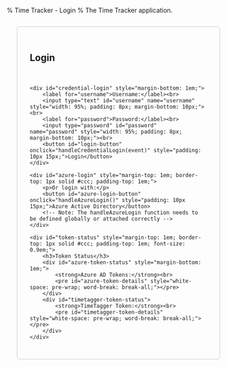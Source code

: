 % Time Tracker - Login
% The Time Tracker application.

<div id="login-form" style="padding: 2em; border: 1px solid #ccc; border-radius: 5px; max-width: 400px; margin: 2em auto;">
    <h2>Login</h2>
    <div id="login-status" style="color: red; margin-bottom: 15px; font-weight: bold; padding: 8px; border-radius: 4px;"></div>

    <div id="credential-login" style="margin-bottom: 1em;">
        <label for="username">Username:</label><br>
        <input type="text" id="username" name="username" style="width: 95%; padding: 8px; margin-bottom: 10px;"><br>
        <label for="password">Password:</label><br>
        <input type="password" id="password" name="password" style="width: 95%; padding: 8px; margin-bottom: 10px;"><br>
        <button id="login-button" onclick="handleCredentialLogin(event)" style="padding: 10px 15px;">Login</button>
    </div>

    <div id="azure-login" style="margin-top: 1em; border-top: 1px solid #ccc; padding-top: 1em;">
        <p>Or login with:</p>
        <button id="azure-login-button" onclick="handleAzureLogin()" style="padding: 10px 15px;">Azure Active Directory</button> 
        <!-- Note: The handleAzureLogin function needs to be defined globally or attached correctly -->
    </div>

    <div id="token-status" style="margin-top: 1em; border-top: 1px solid #ccc; padding-top: 1em; font-size: 0.9em;">
        <h3>Token Status</h3>
        <div id="azure-token-status" style="margin-bottom: 1em;">
            <strong>Azure AD Tokens:</strong><br>
            <pre id="azure-token-details" style="white-space: pre-wrap; word-break: break-all;"></pre>
        </div>
        <div id="timetagger-token-status">
            <strong>TimeTagger Token:</strong><br>
            <pre id="timetagger-token-details" style="white-space: pre-wrap; word-break: break-all;"></pre>
        </div>
    </div>
</div>

<script>
// Remove placeholder window variables - config will come from API
// window.AZURE_CLIENT_ID = '{{ timetagger_azure_client_id }}';
// window.AZURE_TENANT_ID = '{{ timetagger_azure_tenant_id }}';
// window.AZURE_REDIRECT_URI = '{{ timetagger_azure_redirect_uri }}';
// window.AZURE_CLIENT_SECRET = '{{ timetagger_azure_client_secret }}';

// Azure AD auth handler class definition - MOVED TO TOP
class AzureAuthHandler {
    constructor(config) {
        this.config = config;
    }
    
    async login() {
        try {
            // Validate configuration
            if (!this.config.clientId) {
                throw new Error('Azure AD client ID is not configured');
            }
            if (!this.config.tenantId) {
                throw new Error('Azure AD tenant ID is not configured');
            }
            
            // Store the original page URL
            const originalPage = document.referrer || '/timetagger/app/';
            localStorage.setItem("azure_original_page", originalPage);
            
            // Generate state for CSRF protection
            const state = window.crypto.randomUUID();
            localStorage.setItem("azure_auth_state", state);
            
            // Build authorization URL
            const authUrl = `${this.config.authority}/oauth2/v2.0/authorize`;
            const params = {
                client_id: this.config.clientId,
                response_type: "code",
                redirect_uri: this.config.redirectUri,
                response_mode: "query",
                scope: this.config.scope,
                state: state
            };
            
            // Redirect to Azure AD login
            window.location.href = authUrl + "?" + Object.entries(params)
                .map(([k, v]) => `${k}=${encodeURIComponent(v)}`)
                .join("&");
            
        } catch (error) {
            console.error("Azure AD login failed:", error);
            updateStatus('Azure AD login failed: ' + error.message, 'error');
            throw error;
        }
    }
    
    async handleCallback(code, state) {
        console.log("Processing authorization code with state validation");
        
        // Check if the state matches
        const storedState = localStorage.getItem('azure_auth_state');
        console.log("State validation:", {
            receivedState: state,
            storedState: storedState,
            matches: state === storedState,
            hasStoredState: !!storedState
        });
        
        if (!code || !state) {
            console.error("handleCallback called without code or state argument", {
                hasCode: !!code,
                hasState: !!state
            });
            this.updateStatus('Azure AD authentication failed - missing params', 'error');
            return;
        }
        
        if (state !== storedState) {
            console.error("State mismatch - possible CSRF attack", {
                receivedState: state,
                storedState: storedState
            });
            this.updateStatus('Azure AD authentication failed - state mismatch', 'error');
            return;
        }
        
        try {
            console.log("Preparing to exchange code for tokens", {
                redirectUri: this.config.redirectUri,
                clientId: this.config.clientId,
                hasClientSecret: !!this.config.clientSecret,
                scope: this.config.scope,
                authority: this.config.authority
            });
            
            const tokenData = {
                code: code,
                redirect_uri: this.config.redirectUri,
                client_id: this.config.clientId,
                client_secret: this.config.clientSecret,
                scope: this.config.scope,
                grant_type: 'authorization_code'
            };
            
            console.log("Token exchange request payload:", {
                ...tokenData,
                client_secret: '[REDACTED]'
            });
            
            try {
                console.log("Sending token exchange request to:", '/timetagger/api/v2/token_exchange');
                const response = await fetch('/timetagger/api/v2/token_exchange', {
                    method: 'POST',
                    headers: {
                        'content-type': 'application/json'
                    },
                    body: JSON.stringify(tokenData)
                });
                
                console.log("Token exchange response:", {
                    status: response.status,
                    statusText: response.statusText,
                    headers: Object.fromEntries(response.headers)
                });
                
                if (!response.ok) {
                    const errorText = await response.text();
                    console.error("Token exchange failed:", {
                        status: response.status,
                        statusText: response.statusText,
                        error: errorText
                    });
                    this.updateStatus('Azure AD authentication failed - token exchange error', 'error');
                    return;
                }
                
                const tokens = await response.json();
                console.log("Token exchange successful", {
                    hasAccessToken: !!tokens.access_token,
                    hasIdToken: !!tokens.id_token,
                    hasRefreshToken: !!tokens.refresh_token,
                    expiresIn: tokens.expires_in
                });
                
                // Process and store tokens
                await this.processTokens(tokens);
                
            } catch (error) {
                console.error('Error during token exchange:', error);
                this.updateStatus('Azure AD authentication failed - error during token exchange', 'error');
                throw error;
            }
        } catch (error) {
            console.error('Error during callback processing:', error);
            this.updateStatus('Azure AD authentication failed - error during token exchange', 'error');
            throw error;
        }
    }

    // Process and store tokens received from the token exchange
    async processTokens(tokens) {
        console.log('Processing tokens from token exchange');
        
        // Store the tokens
        if (tokens.access_token) {
            localStorage.setItem('azure_access_token', tokens.access_token);
            console.log('Access token stored');
        }
        
        if (tokens.id_token) {
            localStorage.setItem('azure_id_token', tokens.id_token);
            console.log('ID token stored');
            
            // Parse user info from ID token
            try {
                const idTokenParts = tokens.id_token.split('.');
                const base64Url = idTokenParts[1];
                const base64 = base64Url.replace(/-/g, '+').replace(/_/g, '/');
                const padded = base64 + '==='.slice(0, (4 - base64.length % 4) % 4);
                const payload = JSON.parse(atob(padded));
                
                // Update token status
                await validateTokens();
                
                // Use the username from the ID token for TimeTagger authentication
                if (payload.preferred_username || payload.email) {
                    const username = payload.preferred_username || payload.email;
                    console.log('Using username from ID token:', username);
                    
                    // Authenticate with TimeTagger using the username and access token
                    await this.authenticateWithTimeTagger(username, tokens.access_token);
                } else {
                    console.error('No username or email found in ID token');
                    this.updateStatus('No username found in ID token', 'error');
                }
            } catch (error) {
                console.error('Error parsing ID token:', error);
                this.updateStatus('Error parsing ID token', 'error');
            }
        }
        
        if (tokens.refresh_token) {
            localStorage.setItem('azure_refresh_token', tokens.refresh_token);
            console.log('Refresh token stored');
        }
        
        if (tokens.expires_in) {
            const expiresAt = Date.now() + (tokens.expires_in * 1000);
            localStorage.setItem('azure_token_expires_at', expiresAt.toString());
            console.log(`Token expiration set: ${new Date(expiresAt).toLocaleString()}`);
        }
        
        // Clean up state after successful authentication
        localStorage.removeItem('azure_auth_state');
    }

    // Authenticate with TimeTagger using username from Azure AD
    async authenticateWithTimeTagger(username, accessToken) {
        console.log(`Authenticating with TimeTagger as: ${username}`);
        
        try {
            // Base64 encode the auth info
            const authInfo = {
                method: 'azure',
                username: username,
                access_token: accessToken
            };
            
            const authInfoStr = JSON.stringify(authInfo);
            const authInfoBase64 = btoa(authInfoStr);
            
            console.log('Sending authentication request to TimeTagger');
            
            // Send authentication request
            const response = await fetch('/timetagger/api/v2/bootstrap_authentication', {
                method: 'POST',
                body: authInfoBase64
            });
            
            if (!response.ok) {
                const errorText = await response.text();
                console.error(`TimeTagger authentication failed: ${errorText}`);
                this.updateStatus('TimeTagger authentication failed', 'error');
                return;
            }
            
            const data = await response.json();
            
            if (data && data.token) {
                console.log('TimeTagger authentication successful, token received');
                
                // Store the token using tools.js
                if (typeof window.tools?.set_auth_info_from_token === 'function') {
                    window.tools.set_auth_info_from_token(data.token);
                    console.log('Token stored successfully');
                    
                    // Update status and redirect
                    this.updateStatus('Authentication successful, redirecting...', 'success');
                    
                    // Get the original page URL or default to the app page
                    const originalPage = localStorage.getItem('azure_original_page') || '/timetagger/app/';
                    console.log(`Will redirect to: ${originalPage}`);
                    
                    // Clean up the original page from storage
                    localStorage.removeItem('azure_original_page');
                    
                    // Short delay to ensure token is stored and status is shown
                    setTimeout(() => {
                        console.log('Redirecting to:', originalPage);
                        window.location.href = originalPage;
                    }, 1000);
                } else {
                    console.error('tools.set_auth_info_from_token not available');
                    this.updateStatus('Error storing authentication token', 'error');
                }
            } else {
                console.error('No token received from TimeTagger');
                this.updateStatus('No token received from TimeTagger', 'error');
            }
        } catch (error) {
            console.error('Error during TimeTagger authentication:', error);
            this.updateStatus('Error during TimeTagger authentication', 'error');
        }
    }

    // Update status message with type (success, error, info)
    updateStatus(message, type = 'info') {
        console.log(`Status update (${type}): ${message}`);
        
        // Update the status element
        const statusEl = document.getElementById('login-status');
        if (statusEl) {
            // Clear previous styling
            statusEl.style.backgroundColor = '';
            statusEl.style.border = '';
            statusEl.style.padding = '8px';
            statusEl.style.borderRadius = '4px';
            
            // Apply styling based on message type
            if (type === 'error') {
                statusEl.style.color = 'white';
                statusEl.style.backgroundColor = '#dc3545';
                statusEl.style.border = '1px solid #c82333';
            } else if (type === 'success') {
                statusEl.style.color = 'white';
                statusEl.style.backgroundColor = '#28a745';
                statusEl.style.border = '1px solid #218838';
            } else if (type === 'warning') {
                statusEl.style.color = '#212529';
                statusEl.style.backgroundColor = '#ffc107';
                statusEl.style.border = '1px solid #e0a800';
            } else {
                statusEl.style.color = 'black';
            }
            
            // Check for "Access denied" message and highlight it specially
            if (message.includes('Access denied')) {
                statusEl.style.color = 'white';
                statusEl.style.backgroundColor = '#dc3545';
                statusEl.style.border = '1px solid #c82333';
                statusEl.style.fontWeight = 'bold';
            }
            
            statusEl.textContent = message;
            statusEl.style.display = message ? 'block' : 'none';
        }
        
        // Update token status elements based on type
        if (type === 'error') {
            const errorEl = document.getElementById('error-message');
            if (errorEl) {
                errorEl.textContent = message;
                errorEl.style.display = 'block';
            }
        }
        
        // Validate tokens after status update
        validateTokens();
    }
}

// Single azureConfig declaration with empty initial values
const azureConfig = {
    clientId: '',
    tenantId: '',
    redirectUri: '', // Will be set from backend config
    
    get authority() {
        if (!this.tenantId) {
            console.warn('Azure AD tenant ID is not configured.');
            return '';
        }
        return `https://login.microsoftonline.com/${this.tenantId}`;
    },
    get scope() {
        if (!this.clientId) {
            console.warn('Azure AD client ID is not configured.');
            return 'openid profile email';
        }
        return `openid profile email ${this.clientId}/.default`;
    }
};

// Azure AD auth handler - instantiate with initial empty config
const azureAuthHandler = new AzureAuthHandler(azureConfig);

// Log the initial (empty) config state
console.log("Azure Config Initial Structure:", azureConfig);

// Initialize on page load
window.addEventListener('load', async function() {
    const statusEl = document.getElementById('login-status');
    const credentialLoginButton = document.getElementById('login-button');
    const azureLoginSection = document.getElementById('azure-login');
    const azureLoginButton = document.getElementById('azure-login-button');

    // Check URL for error parameters
    const urlParams = new URLSearchParams(window.location.search);
    const error = urlParams.get('error');
    const errorMsg = urlParams.get('error_msg');
    
    // Display error message if present in URL parameters
    if (error || errorMsg) {
        updateStatus(errorMsg || "Authentication failed: " + error, 'error');
    }

    // Hide Azure section initially
    if(azureLoginSection) azureLoginSection.style.display = 'none';

    try {
        if (statusEl) statusEl.textContent = 'Loading scripts and configuration...';
        
        // Load required scripts first
        await loadScriptSequentially([
            '/timetagger/app/tools.js',       
            '/timetagger/app/utils.js',      
            '/timetagger/app/dt.js',         
            '/timetagger/app/stores.js',     
            '/timetagger/app/dialogs.js',    
            '/timetagger/app/front.js'       
        ]);

        // Wait for scripts to initialize
        if (statusEl) statusEl.textContent = 'Initializing tools...';
        await waitForScripts();

        // Fetch public auth config from our new API endpoint
        if (statusEl) statusEl.textContent = 'Fetching authentication configuration...';
        try {
            const response = await fetch('/timetagger/api/v2/public_auth_config');
            if (!response.ok) {
                throw new Error(`Failed to fetch auth config: ${response.status} ${await response.text()}`);
            }
            
            const publicAuthConfig = await response.json();
            console.log("Public Auth Config fetched:", publicAuthConfig);
            
            // Update azureConfig with values from the API
            if (publicAuthConfig.azure_auth_enabled) {
                azureConfig.clientId = publicAuthConfig.azure_client_id;
                azureConfig.tenantId = publicAuthConfig.azure_tenant_id;
                azureConfig.redirectUri = publicAuthConfig.azure_redirect_uri;
                
                // Update UI for Azure login
                if (azureLoginSection) {
                    if (azureConfig.clientId && azureConfig.tenantId && azureConfig.redirectUri) {
                        azureLoginSection.style.display = 'block';
                        if (azureLoginButton) azureLoginButton.disabled = false;
                        console.log('Azure AD login enabled with config:', {
                            clientId: azureConfig.clientId,
                            tenantId: azureConfig.tenantId,
                            redirectUri: azureConfig.redirectUri
                        });
                    } else {
                        console.warn('Azure AD is enabled but configuration is incomplete:', publicAuthConfig);
                        azureLoginSection.innerHTML = '<p>Azure AD login is enabled but not fully configured.</p>';
                        azureLoginSection.style.display = 'block';
                    }
                }
            } else {
                console.log("Azure AD auth is disabled via backend config.");
                if (azureLoginSection) azureLoginSection.style.display = 'none';
            }
            
            if (statusEl) {
                statusEl.textContent = 'Configuration loaded successfully';
                setTimeout(() => { 
                    if (statusEl.textContent === 'Configuration loaded successfully') 
                        statusEl.textContent = ''; 
                }, 2000);
            }
            
        } catch (error) {
            console.error('Error fetching auth config:', error);
            if (statusEl) statusEl.textContent = `Failed to load auth configuration: ${error.message}`;
            if (azureLoginSection) azureLoginSection.style.display = 'none';
        }

        // --- Setup global login handlers --- 
        window.handleAzureLogin = async function() {
            if (!azureConfig.clientId || !azureConfig.tenantId) {
                 alert("Azure AD is not configured correctly.");
                 return;
            }
            try {
                // Use the globally defined azureAuthHandler instance (which now has updated config)
                await azureAuthHandler.login(); 
            } catch (error) {
                console.error('Login failed:', error);
                alert(`Login failed: ${error.message}`);
            }
        };

        // --- Handle potential Azure callback --- 
        const urlParams = new URLSearchParams(window.location.search);
        const initialCode = urlParams.get('code');
        const initialState = urlParams.get('state');
        const error = urlParams.get('error');
        const errorDescription = urlParams.get('error_description');

        console.log("Checking for Azure AD callback parameters:", {
            hasCode: !!initialCode,
            hasState: !!initialState,
            error,
            errorDescription,
            currentConfig: {
                clientId: azureConfig.clientId,
                tenantId: azureConfig.tenantId,
                redirectUri: azureConfig.redirectUri,
                authority: azureConfig.authority,
                scope: azureConfig.scope
            }
        });

        if (error) {
            console.error(`Azure AD Callback Error: ${error} - ${errorDescription}`);
            updateStatus(`Azure AD login failed: ${errorDescription || error}`, 'error');
        } else if (initialCode && initialState) {
            // Only handle callback if Azure AD is enabled according to public config
            if (publicAuthConfig?.azure_auth_enabled && azureConfig.clientId && azureConfig.tenantId) {
                console.log("Processing Azure AD callback with config:", {
                    clientId: azureConfig.clientId,
                    tenantId: azureConfig.tenantId,
                    redirectUri: azureConfig.redirectUri,
                    authority: azureConfig.authority
                });
                
                if (statusEl) statusEl.textContent = 'Processing Azure AD login...';
                if (azureLoginButton) azureLoginButton.disabled = true;
                if (credentialLoginButton) credentialLoginButton.disabled = true;
                
                try {
                    // Process callback - handler uses updated azureConfig
                    await azureAuthHandler.handleCallback(initialCode, initialState);
                } catch (error) {
                    console.error("Error during Azure AD callback processing:", error);
                    if (statusEl) statusEl.textContent = `Azure AD login failed: ${error.message}`;
                    // Re-enable buttons on error
                    if (azureLoginButton) azureLoginButton.disabled = false;
                    if (credentialLoginButton) credentialLoginButton.disabled = false;
                }
            } else {
                console.warn("Callback detected but Azure AD is not properly configured:", {
                    enabled: publicAuthConfig?.azure_auth_enabled,
                    hasClientId: !!azureConfig.clientId,
                    hasTenantId: !!azureConfig.tenantId,
                    config: azureConfig
                });
                updateStatus("Login callback ignored; Azure AD not properly configured.", "error");
            }
        } else {
            // Not in a callback state, enable buttons if needed
            console.log("Not in callback mode.");
            if (credentialLoginButton) credentialLoginButton.disabled = false;
            // Azure button enablement is handled above based on publicAuthConfig
        }

    } catch (error) {
        console.error('Initialization failed:', error);
        if (statusEl) {
            statusEl.textContent = `Failed to initialize: ${error.message}. Please check console.`;
        }
        // Ensure buttons are usable if init fails
        if (credentialLoginButton) credentialLoginButton.disabled = false; 
        if (azureLoginButton) azureLoginButton.disabled = false; // Consider context
    }
});

// Function to load scripts sequentially
async function loadScriptSequentially(scripts) {
    for (const script of scripts) {
        try {
            console.log('Loading script:', script);
            await new Promise((resolve, reject) => {
                const scriptEl = document.createElement('script');
                scriptEl.src = script;
                scriptEl.onload = () => {
                    console.log('Successfully loaded:', script);
                    resolve();
                };
                scriptEl.onerror = (event) => {
                    console.error('Failed to load script:', script, event);
                    reject(new Error(`Failed to load script: ${script} (${event.type})`));
                };
                document.head.appendChild(scriptEl);
            });
            
            // Add a small delay after loading dt.js to ensure it's initialized
            if (script.includes('dt.js')) {
                await new Promise(resolve => setTimeout(resolve, 200));
            }
        } catch (error) {
            console.error('Script loading error:', error);
            const statusEl = document.getElementById('status');
            if (statusEl) {
                statusEl.textContent = `Failed to load script: ${error.message}`;
            }
            throw error;
        }
    }
}

// Function to check if scripts are loaded
async function waitForScripts() {
    // Wait for tools to be available
    let attempts = 0;
    while (!window.tools && attempts < 50) {
        await new Promise(resolve => setTimeout(resolve, 100));
        attempts++;
    }
    if (!window.tools) {
        throw new Error('Failed to initialize tools');
    }
}

// Function to check token status - KEPT FOR NOW, BUT NOT CALLED ON LOAD
function checkTokenStatus() {
    console.log('Checking token status...');
    
    // Check Azure AD tokens
    const azureTokenStatusEl = document.getElementById('azure-token-status');
    const loginButton = document.querySelector('.azure-login-button');
    const azureAccessToken = localStorage.getItem("azure_access_token");
    const azureIdToken = localStorage.getItem("azure_id_token");
    const azureRefreshToken = localStorage.getItem("azure_refresh_token");
    const azureTokenExpiresAt = localStorage.getItem("azure_token_expires_at");
    
    // Check TimeTagger token first
    const ttTokenStatusEl = document.getElementById('tt-token-status');
    let ttToken = null;
    try {
        if (window.tools && typeof window.tools.get_auth_info === 'function') {
            ttToken = window.tools.get_auth_info();
            console.log('TimeTagger token:', ttToken ? 'Present' : 'Missing');
            if (ttToken) {
                console.log('Token details:', ttToken);
                ttTokenStatusEl.textContent = '✓ TimeTagger Authenticated';
                ttTokenStatusEl.className = 'token-status authenticated';
                // If we have a valid TimeTagger token, redirect to app
                window.location.href = '/timetagger/app/';
                return; // Exit early as we're redirecting
            }
        }
    } catch (error) {
        console.error('Error getting TimeTagger token:', error);
    }
    
    // If we're still here, TimeTagger is not authenticated
    if (ttTokenStatusEl) {
        ttTokenStatusEl.textContent = '✗ TimeTagger Not authenticated';
        ttTokenStatusEl.className = 'token-status not-authenticated';
    }
    
    // If we have a code in the URL, we're in the callback process
    const isCallback = window.location.search.includes('code=');
    
    if (isCallback) {
        azureTokenStatusEl.textContent = '⏳ Processing Azure AD login...';
        azureTokenStatusEl.className = 'token-status processing';
        if (loginButton) loginButton.disabled = true;
        return;
    }
    
    // Check Azure AD token status
    if (azureAccessToken && azureIdToken) {
        // Check if tokens are expired
        let tokenStatus = '✓ Azure AD Authenticated';
        let tokensValid = true;
        
        if (azureTokenExpiresAt) {
            const expiresAt = parseInt(azureTokenExpiresAt, 10);
            const now = Date.now();
            if (expiresAt < now) {
                tokenStatus += ' (Tokens expired)';
                tokensValid = false;
            } else {
                const minutesRemaining = Math.floor((expiresAt - now) / (1000 * 60));
                tokenStatus += ` (Expires in ${minutesRemaining} minutes)`;
            }
        }
        
        azureTokenStatusEl.textContent = tokenStatus;
        azureTokenStatusEl.className = tokensValid ? 'token-status authenticated' : 'token-status not-authenticated';
        
        // Only disable the button if both Azure AD and TimeTagger are authenticated
        if (loginButton) {
            loginButton.disabled = false;
            loginButton.title = tokensValid ? 'Click to complete TimeTagger authentication' : 'Click to login with Azure AD';
        }
    } else {
        azureTokenStatusEl.textContent = '✗ Azure AD Not authenticated';
        azureTokenStatusEl.className = 'token-status not-authenticated';
        if (loginButton) {
            loginButton.disabled = false;
            loginButton.title = 'Click to login with Azure AD';
        }
    }
}

// Helper function to log to both console and debug display
function debugLog(message, type = 'info') {
    // Log to console
    console.log(message);
    
    // Log to debug display
    const debugOutput = document.getElementById('debug-output');
    if (debugOutput) {
        const entry = document.createElement('div');
        entry.className = `debug-entry ${type}`;
        entry.textContent = `${new Date().toISOString().slice(11, 23)} [${type.toUpperCase()}] ${message}`;
        debugOutput.appendChild(entry);
        
        // Auto-scroll to bottom
        debugOutput.scrollTop = debugOutput.scrollHeight;
        
        // Show debug container if hidden
        const debugContainer = document.getElementById('debug-container');
        if (debugContainer) {
            debugContainer.style.display = 'block';
        }
    }
}

// Add local login handler
async function handleLocalLogin() {
    try {
        const username = document.getElementById('local-username').value.trim();
        const password = document.getElementById('local-password').value.trim();
        
        if (!username || !password) {
            const statusEl = document.getElementById('login-status');
            if (statusEl) {
                statusEl.textContent = 'Please enter both username and password';
                statusEl.style.color = 'red';
            }
            return;
        }
        
        // Base64 encode the auth info for local login
        const authInfo = {
            method: 'usernamepassword',
            username: username,
            password: password
        };
        const authInfoStr = JSON.stringify(authInfo);
        const authInfoBase64 = btoa(authInfoStr);
        
        console.log('Sending local authentication request');
        
        // Send authentication request
        const response = await fetch('/timetagger/api/v2/bootstrap_authentication', {
            method: 'POST',
            body: authInfoBase64
        });
        
        if (!response.ok) {
            const errorText = await response.text();
            console.error(`Local authentication failed: ${errorText}`);
            const statusEl = document.getElementById('login-status');
            if (statusEl) statusEl.textContent = 'Local authentication failed: Invalid credentials';
            return;
        }
        
        const data = await response.json();
        
        if (data && data.token) {
            console.log('Local authentication successful');
            
            // Store the token using tools.js
            if (typeof window.tools?.set_auth_info_from_token === 'function') {
                window.tools.set_auth_info_from_token(data.token);
                console.log('Token stored successfully');
                
                // Redirect to app
                window.location.href = '/timetagger/app/';
            } else {
                console.error('tools.set_auth_info_from_token not available');
                const statusEl = document.getElementById('login-status');
                if (statusEl) statusEl.textContent = 'Error storing authentication token';
            }
        }
    } catch (error) {
        console.error('Local login failed:', error);
        const statusEl = document.getElementById('login-status');
        if (statusEl) statusEl.textContent = `Local login failed: ${error.message}`;
    }
}

// Function to toggle local login form visibility
function toggleLocalLoginForm() {
    const form = document.getElementById('local-login-form');
    if (form.style.display === 'none' || !form.style.display) {
        form.style.display = 'block';
    } else {
        form.style.display = 'none';
    }
}

// Handle logout message
function showLogoutMessage() {
    const urlParams = new URLSearchParams(window.location.search);
    const message = urlParams.get('message');
    
    if (message === 'logged_out') {
        const messageDiv = document.createElement('div');
        messageDiv.className = 'status-message success';
        messageDiv.innerHTML = '<i class="fas fa-check-circle"></i> You have been successfully logged out.';
        
        // Insert at the top of the content
        const content = document.querySelector('#main-content');
        content.insertBefore(messageDiv, content.firstChild);
        
        // Remove the message parameter from URL
        const newUrl = window.location.pathname;
        window.history.replaceState({}, document.title, newUrl);
        
        // Fade out the message after 5 seconds
        setTimeout(() => {
            messageDiv.style.opacity = '0';
            setTimeout(() => messageDiv.remove(), 1000);
        }, 5000);
    }
}

// Call this when the page loads
window.addEventListener('load', showLogoutMessage);

// Ensure tools.js is loaded or provide a placeholder if needed
window.tools = window.tools || {
    set_auth_info_from_token: function(token) {
        localStorage.setItem('timetagger_auth_token', token);
        console.log("Auth token stored in localStorage (placeholder).");
    }
};

// Helper function to update status messages
function updateStatus(message, type = 'info') {
    const statusEl = document.getElementById('login-status');
    
    // Clear previous styling
    statusEl.style.backgroundColor = '';
    statusEl.style.border = '';
    statusEl.style.padding = '8px';
    statusEl.style.borderRadius = '4px';
    
    // Apply styling based on message type
    if (type === 'error') {
        statusEl.style.color = 'white';
        statusEl.style.backgroundColor = '#dc3545';
        statusEl.style.border = '1px solid #c82333';
    } else if (type === 'success') {
        statusEl.style.color = 'white';
        statusEl.style.backgroundColor = '#28a745';
        statusEl.style.border = '1px solid #218838';
    } else if (type === 'warning') {
        statusEl.style.color = '#212529';
        statusEl.style.backgroundColor = '#ffc107';
        statusEl.style.border = '1px solid #e0a800';
    } else {
        statusEl.style.color = 'black';
    }
    
    // Check for "Access denied" message and highlight it specially
    if (message.includes('Access denied')) {
        statusEl.style.color = 'white';
        statusEl.style.backgroundColor = '#dc3545';
        statusEl.style.border = '1px solid #c82333';
        statusEl.style.fontWeight = 'bold';
    }
    
    statusEl.textContent = message;
    statusEl.style.display = message ? 'block' : 'none';
    
    // Validate tokens after status update
    validateTokens();
}

// --- Credential Login Handler ---
async function handleCredentialLogin(event) {
    event.preventDefault();
    
    const username = document.getElementById('username').value;
    const password = document.getElementById('password').value;
    
    if (!username || !password) {
        updateStatus('Please enter both username and password', 'error');
        return;
    }
    
    try {
        // Create auth info object
        const authInfo = {
            method: 'usernamepassword',
            username: username,
            password: password
        };
        
        // Base64 encode the auth info - ensure proper UTF-8 encoding
        const authInfoStr = JSON.stringify(authInfo);
        const encoder = new TextEncoder();
        const authInfoBytes = encoder.encode(authInfoStr);
        const authInfoBase64 = btoa(String.fromCharCode.apply(null, authInfoBytes));
        
        console.log('Sending authentication request...');
        const response = await fetch('/timetagger/api/v2/bootstrap_authentication', {
            method: 'POST',
            headers: {
                'Accept': 'application/json'
            },
            body: authInfoBase64
        });
        
        if (!response.ok) {
            const errorText = await response.text();
            console.error('Authentication failed:', {
                status: response.status,
                statusText: response.statusText,
                error: errorText
            });
            throw new Error(`Authentication failed: ${errorText || response.statusText}`);
        }
        
        const data = await response.json();
        if (!data.token) {
            throw new Error('No token received in response');
        }
        
        // Store the authentication token
        localStorage.setItem('timetagger_auth_token', data.token);
        localStorage.setItem('timetagger_auth_info', JSON.stringify({
            method: 'usernamepassword',
            username: username
        }));
        
        updateStatus('Successfully logged in', 'success');
        validateTokens(); // Validate tokens after successful login
        
        // Redirect after a short delay
        setTimeout(() => {
            window.location.href = '/timetagger/app';
        }, 1000);
    } catch (error) {
        console.error('Login error:', error);
        updateStatus(`Login failed: ${error.message}`, 'error');
        validateTokens(); // Validate tokens even after error
    }
}

// Add token validation function
async function validateTokens() {
    const tokenStatusDiv = document.getElementById('token-status');
    const azureStatusPre = document.getElementById('azure-token-status');
    const timetaggerStatusPre = document.getElementById('timetagger-token-status');
    
    tokenStatusDiv.style.display = 'block';
    
    // Check Azure AD tokens
    let azureStatus = [];
    try {
        const azureIdToken = localStorage.getItem('azure_id_token');
        const azureAccessToken = localStorage.getItem('azure_access_token');
        
        if (azureIdToken) {
            try {
                const [, payload] = azureIdToken.split('.');
                const decodedPayload = JSON.parse(atob(payload));
                azureStatus.push('ID Token:');
                azureStatus.push(`- Username: ${decodedPayload.preferred_username || 'N/A'}`);
                azureStatus.push(`- Name: ${decodedPayload.name || 'N/A'}`);
                azureStatus.push(`- Expires: ${new Date(decodedPayload.exp * 1000).toLocaleString()}`);
                azureStatus.push(`- Valid: ${Date.now() < decodedPayload.exp * 1000 ? 'Yes' : 'No (Expired)'}`);
            } catch (e) {
                azureStatus.push(`Error parsing ID Token: ${e.message}`);
            }
        } else {
            azureStatus.push('ID Token: Not found');
        }
        
        azureStatus.push('\nAccess Token:');
        if (azureAccessToken) {
            try {
                const [, payload] = azureAccessToken.split('.');
                const decodedPayload = JSON.parse(atob(payload));
                azureStatus.push('- Present: Yes');
                azureStatus.push(`- Expires: ${new Date(decodedPayload.exp * 1000).toLocaleString()}`);
                azureStatus.push(`- Valid: ${Date.now() < decodedPayload.exp * 1000 ? 'Yes' : 'No (Expired)'}`);
            } catch (e) {
                azureStatus.push(`Error parsing Access Token: ${e.message}`);
            }
        } else {
            azureStatus.push('- Not found');
        }
    } catch (e) {
        azureStatus.push(`Error checking Azure tokens: ${e.message}`);
    }
    azureStatusPre.textContent = azureStatus.join('\n');
    
    // Check TimeTagger token
    let ttStatus = [];
    try {
        const ttToken = localStorage.getItem('timetagger_auth_token');
        const ttAuthInfo = localStorage.getItem('timetagger_auth_info');
        
        if (ttToken) {
            try {
                const [, payload] = ttToken.split('.');
                const decodedPayload = JSON.parse(atob(payload));
                ttStatus.push('Token:');
                ttStatus.push(`- Username: ${decodedPayload.username || 'N/A'}`);
                ttStatus.push(`- Admin: ${decodedPayload.is_admin ? 'Yes' : 'No'}`);
                ttStatus.push(`- Expires: ${new Date(decodedPayload.exp * 1000).toLocaleString()}`);
                ttStatus.push(`- Valid: ${Date.now() < decodedPayload.exp * 1000 ? 'Yes' : 'No (Expired)'}`);
            } catch (e) {
                ttStatus.push(`Error parsing Token: ${e.message}`);
            }
        } else {
            ttStatus.push('Token: Not found');
        }
        
        ttStatus.push('\nAuth Info:');
        if (ttAuthInfo) {
            try {
                const authInfo = JSON.parse(ttAuthInfo);
                ttStatus.push(`- Method: ${authInfo.method || 'N/A'}`);
                ttStatus.push(`- Username: ${authInfo.username || 'N/A'}`);
            } catch (e) {
                ttStatus.push(`Error parsing Auth Info: ${e.message}`);
            }
        } else {
            ttStatus.push('- Not found');
        }
    } catch (e) {
        ttStatus.push(`Error checking TimeTagger token: ${e.message}`);
    }
    timetaggerStatusPre.textContent = ttStatus.join('\n');
}

// Add to the script section
window.addEventListener('load', async () => {
    console.log('Page loaded, validating tokens...');
    await validateTokens();
    
    // Check URL for callback parameters
    const urlParams = new URLSearchParams(window.location.search);
    const code = urlParams.get('code');
    const state = urlParams.get('state');
    
    if (code && state) {
        console.log('Found callback parameters, handling Azure AD callback...');
        try {
            // Get Azure config
            const response = await fetch('/timetagger/api/v2/public_auth_config');
            if (!response.ok) {
                throw new Error('Failed to get Azure AD configuration');
            }
            const config = await response.json();
            
            // Initialize Azure auth handler
            const azureAuth = new AzureAuthHandler({
                clientId: config.azure_client_id,
                tenantId: config.azure_tenant_id,
                redirectUri: config.azure_redirect_uri,
                clientSecret: config.azure_client_secret,
                authority: config.azure_instance || 'https://login.microsoftonline.com/' + config.azure_tenant_id,
                scope: 'openid profile email'
            });
            
            // Handle the callback
            await azureAuth.handleCallback(code, state);
        } catch (error) {
            console.error('Error handling Azure AD callback:', error);
            updateStatus('Failed to handle Azure AD callback: ' + error.message, 'error');
        }
    }
});

</script>

<div id="debug-container" style="display: none;">
    <div id="debug-output"></div>
</div>

<style>
#debug-container {
    margin-top: 20px;
    padding: 10px;
    background: #f5f5f5;
    border-radius: 4px;
}

#debug-output {
    max-height: 200px;
    overflow-y: auto;
    font-family: monospace;
    font-size: 12px;
    white-space: pre-wrap;
}

.debug-entry {
    padding: 2px 5px;
    border-bottom: 1px solid #ddd;
}

.debug-entry.error {
    color: #d13438;
    background: #fff3f3;
}

.debug-entry.success {
    color: #107c10;
    background: #e6f7e6;
}

.login-container {
    max-width: 400px;
    margin: 100px auto;
    padding: 20px;
    text-align: center;
    background: white;
    border-radius: 8px;
    box-shadow: 0 2px 4px rgba(0,0,0,0.1);
}

.error-message {
    color: #d13438;
    background-color: #fff3f3;
    padding: 10px;
    margin: 10px 0;
    border-radius: 4px;
    border: 1px solid #d13438;
    font-size: 14px;
    display: none;
}

.error-message:not(:empty) {
    display: block;
}

button {
    background-color: #0078d4;
    color: white;
    border: none;
    padding: 12px 24px;
    border-radius: 4px;
    cursor: pointer;
    font-size: 16px;
    margin-top: 20px;
    transition: background-color 0.2s;
}

button:hover:not(:disabled) {
    background-color: #106ebe;
}

button:active:not(:disabled) {
    background-color: #005a9e;
}

button:disabled {
    background-color: #ccc;
    cursor: not-allowed;
}

#status {
    margin: 20px 0;
    color: #666;
    font-size: 14px;
}

.token-status-container {
    margin-top: 15px;
    display: flex;
    flex-direction: column;
    gap: 10px;
}

.token-status {
    padding: 10px;
    border-radius: 4px;
    font-size: 14px;
    display: flex;
    align-items: center;
    justify-content: center;
}

.token-status.authenticated {
    background-color: #e6f3ff;
    color: #0078d4;
    border: 1px solid #0078d4;
}

.token-status.not-authenticated {
    background-color: #fff3f3;
    color: #d13438;
    border: 1px solid #d13438;
}

.token-status.processing {
    background-color: #fff3e0;
    color: #f57c00;
    border: 1px solid #f57c00;
}

.token-status.success {
    background-color: #e6f7e6;
    color: #107c10;
    border: 1px solid #107c10;
}

.token-status.error {
    background-color: #fff3f3;
    color: #d13438;
    border: 1px solid #d13438;
}

h1 {
    color: #333;
    margin-bottom: 30px;
}

.login-buttons {
    display: flex;
    flex-direction: column;
    gap: 10px;
    margin-top: 20px;
}

.azure-login-button {
    background-color: #0078d4;
}

.local-login-button {
    background-color: #107c10;
}

.local-login-button:hover:not(:disabled) {
    background-color: #0b5a0b;
}

.local-login-button:active:not(:disabled) {
    background-color: #094509;
}

.local-login-form {
    margin-top: 20px;
    padding: 20px;
    background: #f9f9f9;
    border-radius: 4px;
    border: 1px solid #ddd;
    display: flex;
    flex-direction: column;
    gap: 10px;
}

.local-login-form input {
    padding: 10px;
    border: 1px solid #ddd;
    border-radius: 4px;
    font-size: 14px;
}

.local-login-form input:focus {
    border-color: #107c10;
    outline: none;
}

.local-login-submit {
    background-color: #107c10;
    color: white;
    border: none;
    padding: 10px;
    border-radius: 4px;
    cursor: pointer;
    font-size: 14px;
    margin-top: 10px;
}

.local-login-submit:hover:not(:disabled) {
    background-color: #0b5a0b;
}

.local-login-submit:active:not(:disabled) {
    background-color: #094509;
}

.status-message {
    margin: 1em 0;
    padding: 1em;
    border-radius: 4px;
    text-align: center;
    transition: opacity 1s;
}

.status-message.success {
    background-color: #e8f5e9;
    color: #2e7d32;
    border: 1px solid #c8e6c9;
}

.status-message i {
    margin-right: 0.5em;
}

.token-status {
    margin: 20px 0;
    padding: 15px;
    border: 1px solid #ddd;
    border-radius: 4px;
    background-color: #f9f9f9;
}

.token-status h3 {
    margin: 0 0 15px 0;
    color: #333;
}

.token-section {
    margin-bottom: 15px;
}

.token-section h4 {
    margin: 0 0 10px 0;
    color: #666;
}

.token-section pre {
    margin: 0;
    padding: 10px;
    background-color: #fff;
    border: 1px solid #eee;
    border-radius: 3px;
    white-space: pre-wrap;
    word-wrap: break-word;
    font-family: monospace;
    font-size: 12px;
    line-height: 1.4;
}
</style>

